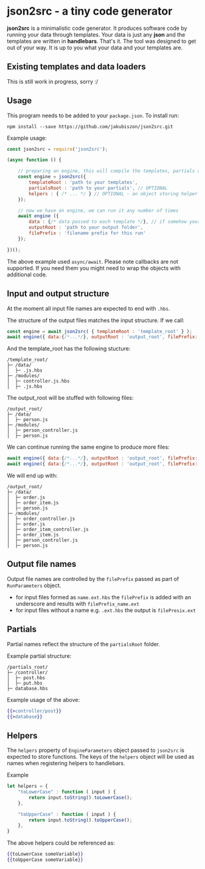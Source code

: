 ﻿# json2src - a tiny code generator
**json2src** is a minimalistic code generator. It produces software code by running your data through templates.
Your data is just any **json** and the templates are written in **handlebars**. That's it. The tool was designed to get out of your way. It is up to you what your data and your templates are.

## Existing templates and data loaders
This is still work in progress, sorry :/

<!--- 
TODO
This tool started as part of a code generator for relational databases. There are some templates existing:
* REST api for postgres running on node/express
* CRUD stored procedures for sqlserver
* CRUD stored procedures for postgres

The above templates rely on structures extracted by [table2json](https://example.com) which is a tiny database structure extractor for **postgres** and **sqlserver**.
--->

## Usage
This program needs to be added to your `package.json`. To install run:
```
npm install --save https://github.com/jakubiszon/json2src.git
```

Example usage:
```js
const json2src = require('json2src');

(async function () {

	// preparing an engine, this will compile the templates, partials and assign helpers
	const engine = json2src({
		templateRoot : 'path to your templates',
		partialsRoot : 'path to your partials', // OPTIONAL
		helpers : { /* ... */ } // OPTIONAL - an object storing helper functions, the keys of the object will be used as helper names
	});

	// now we have an engine, we can run it any number of times
	await engine ({
		data : {/* data passed to each template */}, // if somehow your templates needed no data this could as well be undefined
		outputRoot : 'path to your output folder',
		filePrefix : 'filename prefix for this run'
	});

})();

```
The above example used `async/await`. Please note callbacks are not supported. If you need them you might need to wrap the objects with additional code.

## Input and output structure
At the moment all input file names are expected to end with `.hbs`.

The structure of the output files matches the input structure.
If we call:
```js
const engine = await json2src( { templateRoot : 'template_root' } );
await engine({ data:{/*...*/}, outputRoot : 'output_root', filePrefix: 'person' })
```

And the template_root has the following stucture:
```
/template_root/
├─ /data/
│  ├─ .js.hbs
├─ /modules/
│  ├─ controller.js.hbs
│  ├─ .js.hbs
```

The output_root will be stuffed with following files:
```
/output_root/
├─ /data/
│  ├─ person.js
├─ /modules/
│  ├─ person_controller.js
│  ├─ person.js
```

We can continue running the same engine to produce more files:
```js
await engine({ data:{/*...*/}, outputRoot : 'output_root', filePrefix: 'order' })
await engine({ data:{/*...*/}, outputRoot : 'output_root', filePrefix: 'order_item' })
```

We will end up with:
```
/output_root/
├─ /data/
│  ├─ order.js
│  ├─ order_item.js
│  ├─ person.js
├─ /modules/
│  ├─ order_controller.js
│  ├─ order.js
│  ├─ order_item_controller.js
│  ├─ order_item.js
│  ├─ person_controller.js
│  ├─ person.js
```

## Output file names
Output file names are controlled by the `filePrefix` passed as part of `RunParameters` object.
* for input files formed as `name.ext.hbs` the `filePrefix` is added with an underscore and results with `filePrefix_name.ext`
* for input files without a name e.g. `.ext.hbs` the output is `filePresix.ext`
<!--- 
* TODO `filePrefix` could be assigned as a function:
```js
function( path, filename ) {
	// here you could be a bit more creative about the filenames
	return 'filename without path';
}
```
--->

## Partials
Partial names reflect the structure of the `partialsRoot` folder.

Example partial structure:
```
/partials_root/
├─ /controller/
│  ├─ post.hbs
│  ├─ put.hbs
├─ database.hbs
```

Example usage of the above:
```hbs
{{>controller/post}}
{{>database}}
```

## Helpers
The `helpers` property of `EngineParameters` object passed to `json2src` is expected to store functions. The keys of the `helpers` object will be used as names when registering helpers to handlebars.

Example
```js
let helpers = {
	"toLowerCase" : function ( input ) {
		return input.toString().toLowerCase();
	},

	"toUpperCase" : function ( input ) {
		return input.toString().toUpperCase();
	},
}
```

The above helpers could be referenced as:
```hbs
{{toLowerCase someVariable}}
{{toUpperCase someVariable}}
```
